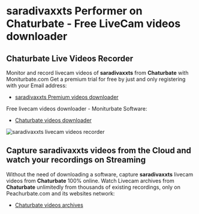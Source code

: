 # saradivaxxts Performer on Chaturbate - Free LiveCam videos downloader

## Chaturbate Live Videos Recorder

Monitor and record livecam videos of **saradivaxxts** from **Chaturbate** with Moniturbate.com
Get a premium trial for free by just and only registering with your Email address:
* [saradivaxxts Premium videos downloader](https://moniturbate.com/request-demo-licence-key.html)

Free livecam videos downloader - Moniturbate Software:
* [Chaturbate videos downloader](https://moniturbate.com/moniturbate-download-software.html)

![saradivaxxts livecam videos recorder](https://peachurnet.com/templates/moniturbate-software.png)


## Capture saradivaxxts videos from the Cloud and watch your recordings on Streaming

Without the need of downloading a software, capture **saradivaxxts** livecam videos from **Chaturbate** 100% online.
Watch Livecam archives from **Chaturbate** unlimitedly from thousands of existing recordings, only on Peachurbate.com and its websites network:
* [Chaturbate videos archives](https://peachurnet.com/)